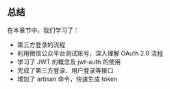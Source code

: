 ## 总结

在本章节中，我们学习了：

* 第三方登录的流程
* 利用微信公众平台测试账号，深入理解 OAuth 2.0 流程
* 学习了 JWT 的概念及 jwt-auth 的使用
* 完成了第三方登录、用户登录等接口
* 增加了 artisan 命令，快速生成 token



